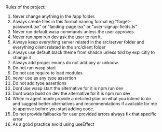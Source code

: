 
Rules of the project:

1. Never change anything in the /app folder. 
2. Always create files in this format naming format eg "forget-password.tsx" or "landing-page.tsx" or "user-signup-fields.ts"
3. Never run default wasp commands unless the user approves.
4. Never run npm run dev ask the user to run it. 
5. Always keep everything server related in the src/server folder and everything client related in the src/client folder
6. Always use default black theme from shadcn unless told by explicitly to change it
7. Always add proper enums do not add any or unknow. 
8. Do not run wasp start 
9. Do not use require to load modules
10. never use as any type assertion
11. Do not add tyoe assertions
12. Dont use wasp start the alternative for it is npm run dev
13. Dont wasp build on dev the alternative for it is npm run dev
14. When in agent mode provide a detailed plan on what you intend to do and suggest better alternatives and recommendations if available for me to approve before you start adding code.
14. Do not provide fallbacks for user provided errors always fix that specific error
15. As a good practice avoid using useEffect


